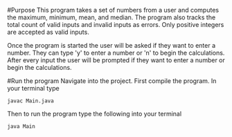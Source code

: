 

#Purpose
This program takes a set of numbers from a user and computes
the maximum, minimum, mean, and median. The program also tracks
the total count of valid inputs and invalid inputs as errors. Only
positive integers are accepted as valid inputs.

Once the program is started the user will be asked if they want to
enter a number. They can type 'y' to enter a number or 'n' to begin the
calculations. After every input the user will be prompted if they want
to enter a number or begin the calculations.

#Run the program
Navigate into the project.
First compile the program. In your terminal type

`javac Main.java`

Then to run the program type the following into your terminal

`java Main`
